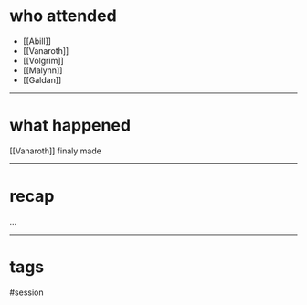 # who attended

- [[Abill]]
- [[Vanaroth]]
- [[Volgrim]]
- [[Malynn]]
- [[Galdan]]

---
# what happened

[[Vanaroth]] finaly made 

---
# recap

...

---
# tags

#session